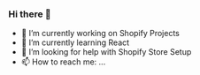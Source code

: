 ### Hi there 👋

- 🔭 I’m currently working on Shopify Projects
- 🌱 I’m currently learning React
- 🤔 I’m looking for help with Shopify Store Setup
- 📫 How to reach me: ...
